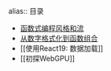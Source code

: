 alias:: 目录

- [函数式编程风格和流](https://bencode.github.io/code/notebooks/index.html?path=functional-and-stream.ipynb)
- [从数字格式化到函数组合](https://bencode.github.io/code/notebooks/index.html?path=format-number.ipynb)
- [[使用React19: 数据加载]]
- [[初探WebGPU]]